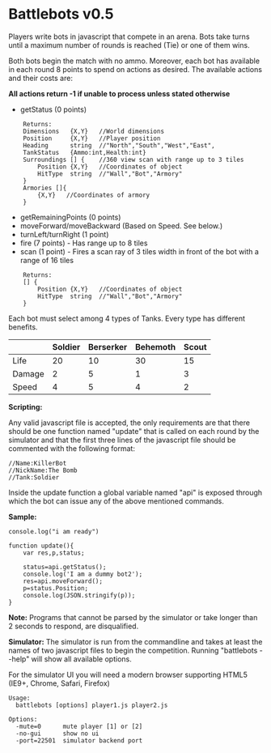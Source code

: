 # Battlebots v0.5

Players write bots in javascript that compete in an arena. Bots take turns until a maximum number of rounds is reached (Tie) or one of them wins.

Both bots begin the match with no ammo. Moreover, each bot has available in each round 8 points to spend on actions as desired. The available actions and their costs are:

**All actions return -1 if unable to process unless stated otherwise**

- getStatus (0 points)

``` 
    Returns:
    Dimensions   {X,Y}   //World dimensions
    Position     {X,Y}   //Player position
    Heading      string  //"North","South","West","East",
    TankStatus   {Ammo:int,Health:int}
    Surroundings [] {    //360 view scan with range up to 3 tiles
        Position {X,Y}   //Coordinates of object
        HitType  string  //"Wall","Bot","Armory" 
    }
    Armories []{
        {X,Y}   //Coordinates of armory
    }
```

- getRemainingPoints (0 points)
- moveForward/moveBackward (Based on Speed. See below.)
- turnLeft/turnRight (1 point)
- fire (7 points) - Has range up to 8 tiles
- scan (1 point) - Fires a scan ray of 3 tiles width in front of the bot with a range of 16 tiles

``` 
    Returns:
    [] {
        Position {X,Y}   //Coordinates of object
        HitType  string  //"Wall","Bot","Armory" 
    }
```

Each bot must select among 4 types of Tanks. Every type has different benefits.

|   | Soldier  | Berserker   | Behemoth  | Scout   |
|---|---|---|---|---|
| Life  | 20  | 10  | 30  | 15  |
| Damage  | 2  | 5  | 1  | 3  |
| Speed | 4  | 5  | 4 | 2  |

**Scripting:**

Any valid javascript file is accepted, the only requirements are that there should be one function named "update" that is called on each round by the simulator and that the first three lines of the javascript file should be commented with the following format:

```
//Name:KillerBot
//NickName:The Bomb
//Tank:Soldier
```

Inside the update function a global variable named "api" is exposed through which the bot can issue any of the above mentioned commands.

**Sample:**

```
console.log("i am ready")

function update(){
    var res,p,status;

    status=api.getStatus();
    console.log('I am a dummy bot2');
    res=api.moveForward();
    p=status.Position;
    console.log(JSON.stringify(p));
}
```
**Note:**
Programs that cannot be parsed by the simulator or take longer than 2 seconds to respond, are disqualified.

**Simulator:**
The simulator is run from the commandline and takes at least the names of two javascript files to begin the competition. Running "battlebots --help" will show all available options.

For the simulator UI you will need a modern browser supporting HTML5 (IE9+, Chrome, Safari, Firefox)

```
Usage:
  battlebots [options] player1.js player2.js

Options:
  -mute=0      mute player [1] or [2]
  -no-gui      show no ui
  -port=22501  simulator backend port

```


